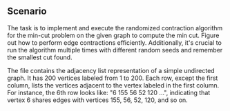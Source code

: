 ## Scenario

The task is to implement and execute the randomized contraction algorithm for the min-cut problem on the 
given graph to compute the min cut. Figure out how to perform edge contractions efficiently. 
Additionally, it's crucial to run the algorithm multiple times with different random seeds and remember the smallest cut found.

The file contains the adjacency list representation of a simple undirected graph. 
It has 200 vertices labeled from 1 to 200. Each row, except the first column, lists the vertices adjacent to the vertex 
labeled in the first column. For instance, the 6th row looks like: "6 155 56 52 120 ...", indicating that vertex 
6 shares edges with vertices 155, 56, 52, 120, and so on.

